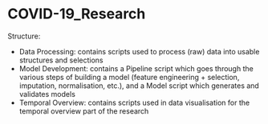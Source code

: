 # COVID-19_Research

Structure:
- Data Processing: contains scripts used to process (raw) data into usable structures and selections
- Model Development: contains a Pipeline script which goes through the various steps of building a model (feature engineering + selection, imputation, normalisation, etc.), and a Model script which generates and validates models
- Temporal Overview: contains scripts used in data visualisation for the temporal overview part of the research
